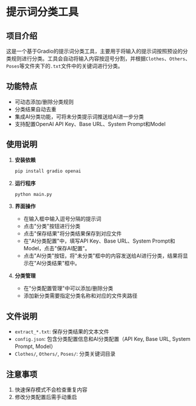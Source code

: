 # 提示词分类工具

## 项目介绍

这是一个基于Gradio的提示词分类工具，主要用于将输入的提示词按照预设的分类规则进行分类。工具会自动将输入内容按逗号分割，并根据`Clothes`、`Others`、`Poses`等文件夹下的`.txt`文件中的关键词进行分类。

## 功能特点

- 可动态添加/删除分类规则
- 分类结果自动去重
- 集成AI分类功能，可将未分类提示词推送给AI进一步分类
- 支持配置OpenAI API Key、Base URL、System Prompt和Model

## 使用说明

1. **安装依赖**
   ```bash
   pip install gradio openai
   ```

2. **运行程序**
   ```bash
   python main.py
   ```

3. **界面操作**
   - 在输入框中输入逗号分隔的提示词
   - 点击"分类"按钮进行分类
   - 点击"保存结果"将分类结果保存到对应文件
   - 在"AI分类配置"中，填写API Key、Base URL、System Prompt和Model，点击"保存AI配置"。
   - 点击"AI分类"按钮，将"未分类"框中的内容发送给AI进行分类，结果将显示在"AI分类结果"框中。

4. **分类管理**
   - 在"分类配置管理"中可以添加/删除分类
   - 添加新分类需要指定分类名称和对应的文件夹路径

## 文件说明

- `extract_*.txt`: 保存分类结果的文本文件
- `config.json`: 包含分类配置信息和AI分类配置（API Key, Base URL, System Prompt, Model）
- `Clothes/`, `Others/`, `Poses/`: 分类关键词目录

## 注意事项

1. 快速保存模式不会检查重复内容
2. 修改分类配置后需手动重启
